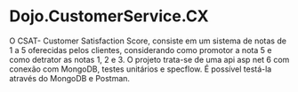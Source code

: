 # Dojo.CustomerService.CX
O CSAT- Customer Satisfaction Score, consiste em um sistema de notas de 1 a 5 oferecidas pelos clientes, considerando como promotor a nota 5 e como detrator as notas 1, 2 e 3.
O projeto trata-se de uma api asp net 6 com conexão com MongoDB, testes unitários e specflow.
É possível testá-la através do MongoDB e Postman.
